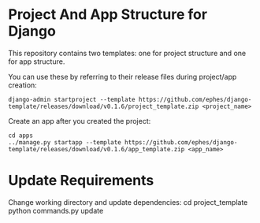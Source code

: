 # Project And App Structure for Django

This repository contains two templates: one for project structure and one for app structure.

You can use these by referring to their release files during project/app creation:

    django-admin startproject --template https://github.com/ephes/django-template/releases/download/v0.1.6/project_template.zip <project_name>


Create an app after you created the project:

    cd apps    
    ../manage.py startapp --template https://github.com/ephes/django-template/releases/download/v0.1.6/app_template.zip <app_name>

# Update Requirements

Change working directory and update dependencies:
    cd project_template
    python commands.py update

